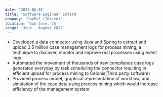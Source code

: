 ```yaml
---
date: '2022-06-01'
title: 'Software Engineer Intern'
company: 'PayPal (Intern)'
location: 'San Jose, CA'
range: 'June - August 2022'
---
```


- Developed a data connector using Java and Spring to extract and upload 3.5 million case management logs for process mining, a technique to discover, monitor and improve real processes using event logs
- Automated the movement of thousands of new compliance case logs generated everyday by task scheduling the connector resulting in efficient upload for process mining to Celonis(Third party software)
- Provided process model, graphical representation of workflow, and simulation of the case data using process mining which would increase efficiency of the management system
